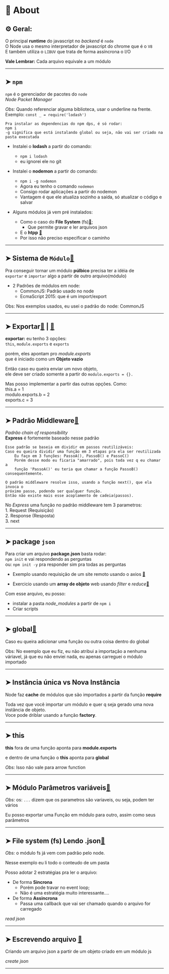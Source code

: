 # 📌 About
## ⚙️ Geral:

O principal **runtime** do javascript no _backend_ é `node`<br>
O Node usa o mesmo interpretador de javascript do chrome que é o `V8`<br>
E também utiliza o `LIBUV` que trata de forma assíncrona o I/O

**Vale Lembrar:** Cada arquivo equivale a um módulo

___
## ➤ `npm`

`npm` é o gerenciador de pacotes do `node`<br>
_Node Packet Manager_<br>

_Obs:_ Quando referenciar alguma biblioteca, usar o underline na frente. <br>
Exemplo: `const _ = require('lodash')`

    Pra instalar as dependencias do npm dps, é só rodar:
    npm i
    -g significa que está instalando global ou seja, não vai ser criado na pasta executada

* Instalei o **lodash** a partir do comando:
    * `npm i lodash` <br>
    * eu ignorei ele no git

* Instalei o **nodemon** a partir do comando:
    * `npm i -g nodemon` <br>
    * Agora eu tenho o comando `nodemon`
    * Consigo rodar aplicações a partir do nodemon
    * Vantagem é que ele atualiza sozinho a saída, só atualizar o código e salvar

* Alguns módulos já vem pré instalados:
    * Como o caso do **File System** (fs)[🔗](https://github.com/RoniDeringer/curso_web_moderno/blob/master/node_10/arquivoLendo.js);
        * Que permite gravar e ler arquivos json
    * E o **htpp** [🔗](https://github.com/RoniDeringer/curso_web_moderno/blob/master/node_10/http.js)
    * Por isso não preciso especificar o caminho

___
## ➤ Sistema de `Módulo`[🔗](https://github.com/RoniDeringer/curso_web_moderno/blob/master/node_10/moduloCliente.js)


Pra conseguir tornar um módulo **púlbico** precisa ter a idéia de<br> `exportar` e `importar` algo a partir de outro arquivo(módulo)

* 2 Padrões de módulos em node:
    * CommonJS: Padrão usado no node 
    * EcmaScript 2015: que é um import/export

Obs: Nos exemplos usados, eu usei o padrão do node: CommonJS

___
## ➤ Exportar[🔗](https://github.com/RoniDeringer/curso_web_moderno/blob/master/node_10/export.js) | [🔗](https://github.com/RoniDeringer/curso_web_moderno/blob/master/node_10/recebeExport.js)

**exportar:** eu tenho 3 opções:<br>
`this`, `module.exports` e `exports`

porém, eles apontam pro *module.exports*<br>
que é iniciado como um **Objeto vazio**<br>

Então caso eu queira enviar um novo objeto, <br> ele deve ser criado somente a partir do `modulo.exports = {}.` 

Mas posso implementar a partir das outras opções. Como:<br> 
this.a = 1 <br>
modulo.exports.b = 2<br>
exports.c = 3
___
## ➤ Padrão **Middleware**[🔗](https://github.com/RoniDeringer/curso_web_moderno/blob/master/node_10/middleware.js)

_Padrão chain of responsibility_<br>
**Express** é fortemente baseado nesse padrão

    Esse padrão se baseia em dividir em passos reutilizáveis:
    Caso eu queira dividir uma função em 3 etapas pra ela ser reutilizada
        Eu faço em 3 funções: PassoA(), PassoB() e PassoC()
        Porém desse modo eu ficaria "amarrado", pois toda vez q eu chamar a 
        função 'PassoA()' eu teria que chamar a função PassoB() consequentemente.
    
    O padrão middleware resolve isso, usando a função next(), que ela invoca o 
    próximo passo, podendo ser qualquer função.
    Então não existe mais esse acoplamento de cadeia(passos).

No _Express_ uma função no padrão middleware tem 3 parametros:
    <br>1. Request (Requisição)
    <br>2. Response (Resposta)
    <br>3. next

___
## ➤ package `json`

Para criar um arquivo **package.json** basta rodar: <br>
`npm init` e vai respondendo as perguntas<br>
ou: `npm init -y` pra responder sim pra todas as perguntas

* Exemplo usando requisição de um site remoto usando o axios [🔗](https://github.com/RoniDeringer/curso_web_moderno/blob/master/node_10/funcionarios/funcionarios.js) 

* Exercicio usando um **array de objeto** web usando _filter_ e _reduce_[🔗](https://github.com/RoniDeringer/curso_web_moderno/blob/master/node_10/funcionarios/desafio.js) 

Com esse arquivo, eu posso: 
* instalar a pasta *node_modules* a partir de `npm i`
* Criar scripts

___
## ➤ global[🔗](https://github.com/RoniDeringer/curso_web_moderno/blob/master/node_10/globalCliente.js) 

Caso eu queira adicionar uma função ou outra coisa dentro do global

Obs: No exemplo que eu fiz, eu não atribui a importação a nenhuma váriavel, já que eu não enviei nada, eu apenas carreguei o módulo importado
___

## ➤ Instância única vs Nova Instância

Node faz **cache** de módulos que são importados a partir da função **require**

Toda vez que você importar um módulo e quer q seja gerado uma nova instância de objeto. <br>
Voce pode driblar usando a função **factory**.
___
## ➤ this

**this** fora de uma função aponta para **module.exports**

e dentro de uma função o **this** aponta para **global**

_Obs:_ Isso não vale para arrow function
___
## ➤ **Módulo** Parâmetros variáveis[🔗](https://github.com/RoniDeringer/curso_web_moderno/blob/master/node_10/passandoParametrosCliente.js) 

_Obs:_ os: `...` dizem que os parametros são variaveis, ou seja, podem ter vários

Eu posso exportar uma Função em módulo para outro, assim como seus parâmetros<br> 
___
## ➤ **File system (fs)** Lendo .json[🔗](https://github.com/RoniDeringer/curso_web_moderno/blob/master/node_10/arquivoLendo.js) 

_Obs:_ o módulo fs já vem com padrão pelo node.

Nesse exemplo eu li todo o conteudo de um pasta

Posso adotar 2 estratégias pra ler o arquivo:
*   De forma **Sincrona**
    * Porém pode travar no event loop;
    * Não é uma estratégia muito interessante....
*   De forma **Assincrona**
    * Passa uma callback que vai ser chamado quando o arquivo for carregado

_read json_
___
## ➤ Escrevendo arquivo [🔗](https://github.com/RoniDeringer/curso_web_moderno/blob/master/node_10/arquivoEscrita.js) 

Criando um arquivo json a partir de um objeto criado em um módulo js

_create json_
___



